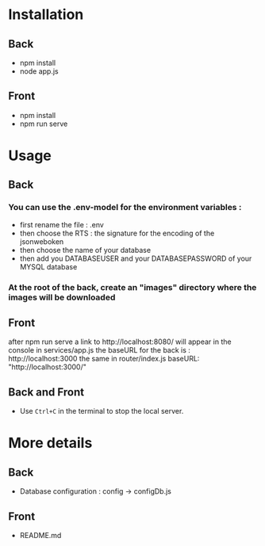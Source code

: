 # Installation

## Back

- npm install
- node app.js

## Front

- npm install
- npm run serve

# Usage

## Back

### You can use the .env-model for the environment variables :

- first rename the file : .env
- then choose the RTS : the signature for the encoding of the jsonweboken
- then choose the name of your database
- then add you DATABASEUSER and your DATABASEPASSWORD of your MYSQL database

### At the root of the back, create an "images" directory where the images will be downloaded

## Front

after npm run serve a link to
http://localhost:8080/
will appear in the console
in services/app.js the baseURL for the back is : http://localhost:3000
the same in router/index.js
baseURL: "http://localhost:3000/"

## Back and Front

- Use `Ctrl+C` in the terminal to stop the local server.

# More details

## Back

- Database configuration : config -> configDb.js

## Front

- README.md
